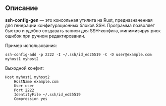 ## Описание

**ssh-config-gen** — это консольная утилита на Rust, предназначенная для генерации конфигурационных блоков SSH. Программа позволяет быстро и удобно создавать записи для SSH-конфига, минимизируя риск ошибок при ручном редактировании.

Пример использования:

```
ssh-config-add -p 2222 -I ~/.ssh/id_ed25519 -C -D user@example.com myhost1 myhost2
```

Выходной конфиг:

```
Host myhost1 myhost2
    HostName example.com
    User user
    Port 2222
    IdentityFile ~/.ssh/id_ed25519
    Compression yes
```
